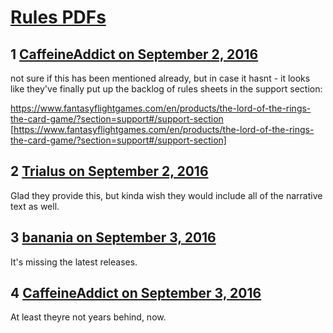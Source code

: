 # [Rules PDFs](https://community.fantasyflightgames.com/topic/229131-rules-pdfs/)

## 1 [CaffeineAddict on September 2, 2016](https://community.fantasyflightgames.com/topic/229131-rules-pdfs/?do=findComment&comment=2395815)

not sure if this has been mentioned already, but in case it hasnt - it looks like they've finally put up the backlog of rules sheets in the support section:

https://www.fantasyflightgames.com/en/products/the-lord-of-the-rings-the-card-game/?section=support#/support-section [https://www.fantasyflightgames.com/en/products/the-lord-of-the-rings-the-card-game/?section=support#/support-section]

## 2 [Trialus on September 2, 2016](https://community.fantasyflightgames.com/topic/229131-rules-pdfs/?do=findComment&comment=2396672)

Glad they provide this, but kinda wish they would include all of the narrative text as well. 

## 3 [banania on September 3, 2016](https://community.fantasyflightgames.com/topic/229131-rules-pdfs/?do=findComment&comment=2397763)

It's missing the latest releases.

## 4 [CaffeineAddict on September 3, 2016](https://community.fantasyflightgames.com/topic/229131-rules-pdfs/?do=findComment&comment=2397817)

At least theyre not years behind, now.


